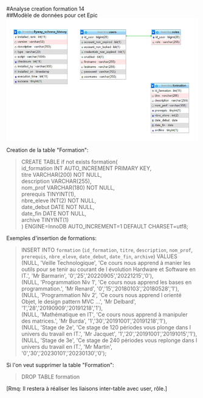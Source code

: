 #Analyse creation formation 14  
##Modèle de données pour cet Epic  
![Visual display](https://github.com/corentingoo/Learning_project_group_2/blob/documentation-14-analyse-creation-formation/Docs/EPIC_create_formation/LP%20_Learning%20DB%20_schema%20DB%20_table%20formation%20_Fin.jpg)

Creation de la table "Formation":



> CREATE TABLE if not exists formation(  
   id_formation INT AUTO_INCREMENT PRIMARY KEY,  
   titre VARCHAR(200) NOT NULL,  
   description VARCHAR(255),  
   nom_prof VARCHAR(180) NOT NULL,  
   prerequis TINYINT(1),  
   nbre_eleve INT(2) NOT NULL,  
   date_debut DATE NOT NULL,  
   date_fin DATE NOT NULL,  
   archive TINYINT(1)  
) ENGINE=InnoDB AUTO_INCREMENT=1 DEFAULT CHARSET=utf8;  




Exemples d'insertion de formations:



> INSERT INTO `formation` (`id_formation`, `titre`, `description`, `nom_prof`, `prerequis`, `nbre_eleve`, `date_debut`, `date_fin`, `archive`) VALUES   
(NULL, 'Veille Technologique', 'Ce cours nous apprend à manier les outils pour se tenir au courant de l évolution Hardware et Software en IT.', 'Mr Barmarin', '0','25','20220905','20221215','0'),  
(NULL, 'Programmation Niv 1', 'Ce cours nous apprend les bases en programmation.', 'Mr Renard', '0','15','20180103','20180528','1'),   
(NULL, 'Programmation Niv 2', 'Ce cours nous apprend l orienté Objet, le design pattern MVC ...', 'Mr Delbard', '1','28','20190909','20191218','1'),   
(NULL, 'Mathématique en IT', 'Ce cours nous apprend à manipuler des matrices.', 'Mr Burda', '1','30','20191001','20191218','1'),  
(NULL, 'Stage de 2e', 'Ce stage de 120 périodes vous plonge dans l univers du travail en IT.', 'Mr Jacquet', '1','20','20191001','20191015','1'),  
(NULL, 'Stage de 3e', 'Ce stage de 240 périodes vous replonge dans l univers du travail en IT.', 'Mr Martin', '0','30','20230101','20230130','0');  



Si l'on veut supprimer la table "Formation":


> DROP TABLE formation  



[Rmq: Il restera à réaliser les liaisons inter-table avec user, rôle.]
